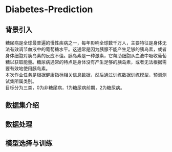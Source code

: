 # Diabetes-Prediction
## 背景引入
糖尿病是全球最普遍的慢性疾病之一，每年影响全球数千万人，主要特征是身体无法有效调节血液中的葡萄糖水平。这通常是因为胰腺不能产生足够的胰岛素，或者身体细胞对胰岛素的反应不佳。胰岛素是一种激素，它帮助细胞从血液中吸收葡萄糖以获取能量。糖尿病通常的特点是身体没有产生足够的胰岛素，或者无法根据需要有效地使用胰岛素。  
本次作业任务是根据健康指标相关信息数据，然后通过训练数据训练模型，预测测试集所属类别。   
目标分为三类，0为非糖尿病，1为糖尿病前期，2为糖尿病。
## 数据集介绍

## 数据处理

## 模型选择与训练
